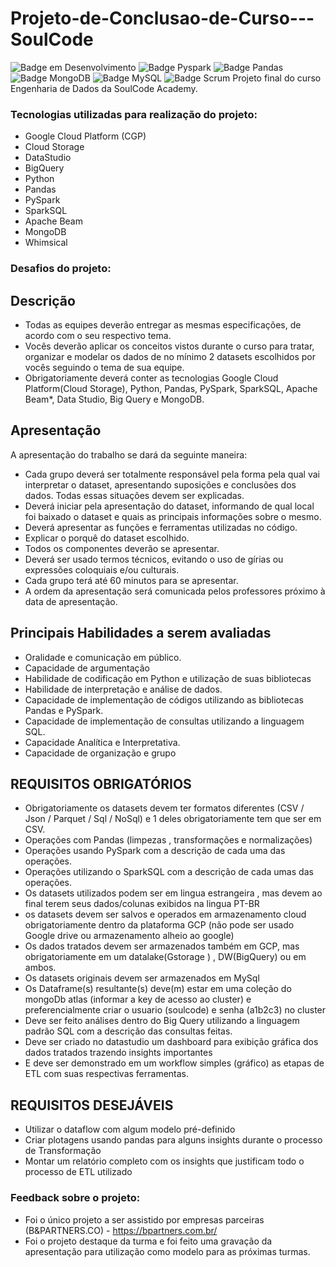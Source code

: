 # Projeto-de-Conclusao-de-Curso---SoulCode
![Badge em Desenvolvimento](https://img.shields.io/badge/Linguagem-Python-blue)
![Badge Pyspark](https://img.shields.io/badge/API-Pyspark-orange)
![Badge Pandas](https://img.shields.io/badge/biblioteca-Pandas-orange)
![Badge MongoDB](https://img.shields.io/badge/DB-MongoDB-brightgreen)
![Badge MySQL](https://img.shields.io/badge/DB-MySQL-lightgrey)
![Badge Scrum](https://img.shields.io/badge/Metodologia%20%C3%81gil-Scrum-yellowgreen)
Projeto final do curso Engenharia de Dados da SoulCode Academy.

### Tecnologias utilizadas para realização do projeto:
- Google Cloud Platform (CGP)
- Cloud Storage
- DataStudio
- BigQuery
- Python
- Pandas
- PySpark
- SparkSQL
- Apache Beam
- MongoDB
- Whimsical

### Desafios do projeto:

## Descrição
- Todas as equipes deverão entregar as mesmas especificações, de acordo com o seu respectivo tema.
- Vocês deverão aplicar os conceitos vistos durante o curso para tratar, organizar e modelar os dados de no mínimo 2 datasets escolhidos por vocês seguindo o tema de sua equipe.
- Obrigatoriamente deverá conter as tecnologias Google Cloud Platform(Cloud Storage), Python, Pandas, PySpark, SparkSQL, Apache Beam*, Data Studio, Big Query e MongoDB.



## Apresentação

A apresentação do trabalho se dará da seguinte maneira:

- Cada grupo deverá ser totalmente responsável pela forma pela qual vai interpretar o dataset, apresentando suposições e conclusões dos dados. Todas essas situações devem ser explicadas.
- Deverá iniciar pela apresentação do dataset, informando de qual local foi baixado o dataset e quais as principais informações sobre o mesmo.
- Deverá apresentar as funções e ferramentas utilizadas no código.
- Explicar o porquê do dataset escolhido.
- Todos os componentes deverão se apresentar.
- Deverá ser usado termos técnicos, evitando o uso de gírias ou expressões coloquiais e/ou culturais.
- Cada grupo terá até 60 minutos para se apresentar.
- A ordem da apresentação será comunicada pelos professores próximo à data de apresentação.


## Principais Habilidades a serem avaliadas
- Oralidade e comunicação em público.
- Capacidade de argumentação
- Habilidade de codificação em Python e utilização de suas bibliotecas
- Habilidade de interpretação e análise de dados.
- Capacidade de implementação de códigos utilizando as bibliotecas Pandas e PySpark.
- Capacidade de implementação de consultas utilizando a linguagem SQL.
- Capacidade Analítica e Interpretativa.
- Capacidade de organização e grupo


## REQUISITOS OBRIGATÓRIOS
- Obrigatoriamente os datasets devem ter formatos diferentes (CSV / Json / Parquet / Sql / NoSql) e 1 deles obrigatoriamente tem que ser em CSV.
- Operações com Pandas (limpezas , transformações e normalizações) 
- Operações usando PySpark com a descrição de cada uma das operações.
- Operações utilizando o SparkSQL com a descrição de cada umas das operações.
- Os datasets utilizados podem ser em lingua estrangeira , mas devem ao final terem seus dados/colunas exibidos na lingua PT-BR
- os datasets devem ser salvos e operados em armazenamento cloud obrigatoriamente dentro da plataforma GCP (não pode ser usado Google drive ou armazenamento alheio ao google)
- Os dados tratados devem ser armazenados também em GCP, mas obrigatoriamente em um datalake(Gstorage ) , DW(BigQuery) ou em ambos.
- Os datasets originais devem ser armazenados em MySql
- Os Dataframe(s) resultante(s) deve(m) estar em uma coleção do mongoDb atlas (informar a key de acesso ao cluster) e preferencialmente criar o usuario (soulcode) e senha (a1b2c3) no cluster
- Deve ser feito análises dentro do Big Query utilizando a linguagem padrão SQL com a descrição das consultas feitas.
- Deve ser criado no datastudio um dashboard para exibição gráfica dos dados tratados trazendo insights importantes
- E deve ser demonstrado em um workflow simples (gráfico) as etapas de ETL com suas respectivas ferramentas.


## REQUISITOS DESEJÁVEIS
- Utilizar o dataflow com algum modelo pré-definido
- Criar plotagens usando pandas para alguns insights durante o processo de Transformação 
- Montar um relatório completo com os insights que justificam todo o processo de ETL utilizado


### Feedback sobre o projeto:
- Foi o único projeto a ser assistido por empresas parceiras (B&PARTNERS.CO) - https://bpartners.com.br/
- Foi o projeto destaque da turma e foi feito uma gravação da apresentação para utilização como modelo para as próximas turmas.
